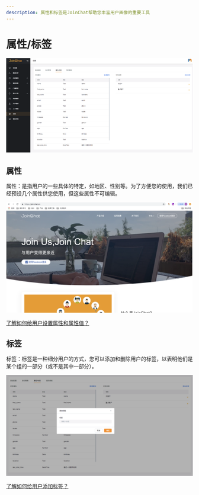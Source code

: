 ```yaml
---
description: 属性和标签是JoinChat帮助您丰富用户画像的重要工具
---
```


# 属性/标签

![&#x5C5E;&#x6027;/&#x6807;&#x7B7E;&#x7BA1;&#x7406;](../../.gitbook/assets/image%20%2866%29.png)

## 属性

属性：是指用户的一些具体的特定，如地区、性别等。为了方便您的使用，我们已经预设几个属性供您使用，但这些属性不可编辑。

![&#x65B0;&#x5EFA;&#x5C5E;&#x6027;](../../.gitbook/assets/image%20%28152%29.png)

[了解如何给用户设置属性和属性值？](../../basic-knowledge/zu-cheng-jie-gou.md#she-zhi-yong-hu-shu-xing-he-qing-chu-yong-hu-shu-xing)

## 标签

标签：标签是一种细分用户的方式，您可以添加和删除用户的标签，以表明他们是某个组的一部分（或不是其中一部分）。

![&#x65B0;&#x5EFA;&#x6807;&#x7B7E;](../../.gitbook/assets/image%20%2875%29.png)

[了解如何给用户添加标签？](../../basic-knowledge/zu-cheng-jie-gou.md#tian-jia-biao-qian-he-qu-xiao-biao-qian)

